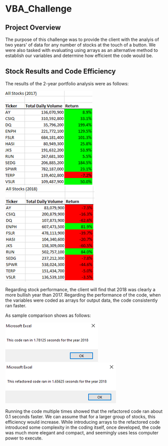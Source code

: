 # VBA_Challenge
## Project Overview
The purpose of this challenge was to provide the client with the analyis of two years' of data for any number of stocks at the touch of a button.  We were also tasked with evaluating using arrays as an alternative method to establish our variables and determine how efficient the code would be.
## Stock Results and Code Efficiency
The results of the 2-year portfolio analysis were as follows:

![image-name](2017_Returns.PNG) 
![image-name](2018_Returns.PNG) 

Regarding stock performance, the client will find that 2018 was clearly a more bullish year than 2017.
Regarding the performance of the code, when the variables were coded as arrays for output data, the code consistently ran faster.  

As sample comparison shows as follows:

![image-name](Code1.PNG) 
![image-name](Refactored1.PNG)

Running the code multiple times showed that the refactored code ran about 0.1 seconds faster.  We can assume that for a larger group of stocks, this efficiency would increase.  While introducing arrays to the refactored code introduced some complexity in the coding itself, once developed, the code was much more elegant and compact, and seemingly uses less computer power to execute.
